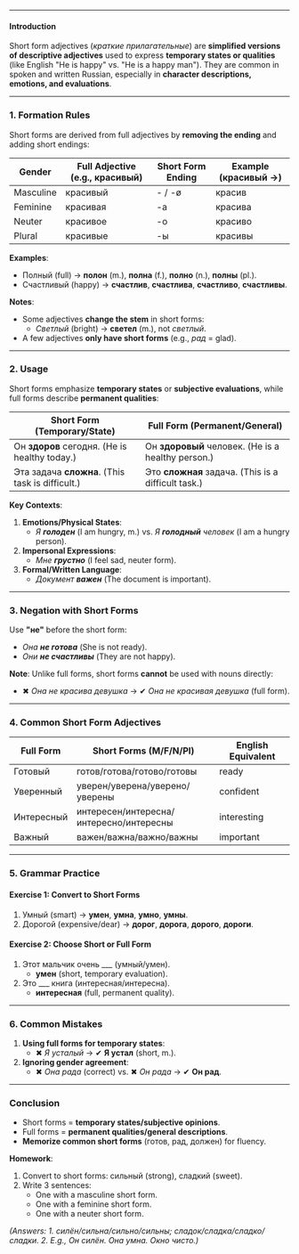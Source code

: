 
---
  
#### **Introduction**  
Short form adjectives (*краткие прилагательные*) are **simplified versions of descriptive adjectives** used to express **temporary states or qualities** (like English "He is happy" vs. "He is a happy man"). They are common in spoken and written Russian, especially in **character descriptions, emotions, and evaluations**.  

---

### **1. Formation Rules**  
Short forms are derived from full adjectives by **removing the ending** and adding short endings:  

| Gender  | Full Adjective (e.g., красивый) | Short Form Ending | Example (красивый →) |  
|---------|----------------------------------|-------------------|----------------------|  
| Masculine | красивый                        | - / -ø            | красив               |  
| Feminine  | красивая                        | -а                | красива              |  
| Neuter    | красивое                        | -о                | красиво              |  
| Plural    | красивые                        | -ы                | красивы              |  

**Examples**:  
- Полный (full) → **полон** (m.), **полна** (f.), **полно** (n.), **полны** (pl.).  
- Счастливый (happy) → **счастлив**, **счастлива**, **счастливо**, **счастливы**.  

**Notes**:  
- Some adjectives **change the stem** in short forms:  
  - *Светлый* (bright) → **светел** (m.), not *светлый*.  
- A few adjectives **only have short forms** (e.g., *рад* = glad).  

---

### **2. Usage**  
Short forms emphasize **temporary states** or **subjective evaluations**, while full forms describe **permanent qualities**:  

| Short Form (Temporary/State) | Full Form (Permanent/General) |  
|-----------------------------|-------------------------------|  
| Он **здоров** сегодня. (He is healthy today.) | Он **здоровый** человек. (He is a healthy person.) |  
| Эта задача **сложна**. (This task is difficult.) | Это **сложная** задача. (This is a difficult task.) |  

**Key Contexts**:  
1. **Emotions/Physical States**:  
   - *Я **голоден*** (I am hungry, m.) vs. *Я **голодный** человек* (I am a hungry person).  
2. **Impersonal Expressions**:  
   - *Мне **грустно*** (I feel sad, neuter form).  
3. **Formal/Written Language**:  
   - *Документ **важен*** (The document is important).  

---

### **3. Negation with Short Forms**  
Use **"не"** before the short form:  
- *Она **не готова*** (She is not ready).  
- *Они **не счастливы*** (They are not happy).  

**Note**: Unlike full forms, short forms **cannot** be used with nouns directly:  
- ✖ *Она не красива девушка* → ✔ *Она не красивая девушка* (full form).  

---

### **4. Common Short Form Adjectives**  
| Full Form       | Short Forms (M/F/N/Pl)      | English Equivalent       |  
|-----------------|----------------------------|--------------------------|  
| Готовый         | готов/готова/готово/готовы | ready                    |  
| Уверенный       | уверен/уверена/уверено/уверены | confident               |  
| Интересный      | интересен/интересна/интересно/интересны | interesting |  
| Важный          | важен/важна/важно/важны    | important                |  

---

### **5. Grammar Practice**  

#### **Exercise 1: Convert to Short Forms**  
1. Умный (smart) → **умен**, **умна**, **умно**, **умны**.  
2. Дорогой (expensive/dear) → **дорог**, **дорога**, **дорого**, **дороги**.  

#### **Exercise 2: Choose Short or Full Form**  
1. Этот мальчик очень ___ (умный/умен).  
   - **умен** (short, temporary evaluation).  
2. Это ___ книга (интересная/интересна).  
   - **интересная** (full, permanent quality).  

---

### **6. Common Mistakes**  
1. **Using full forms for temporary states**:  
   - ✖ *Я усталый* → ✔ **Я устал** (short, m.).  
2. **Ignoring gender agreement**:  
   - ✖ *Она рада* (correct) vs. ✖ *Он рада* → ✔ **Он рад**.  

---

### **Conclusion**  
- Short forms = **temporary states/subjective opinions**.  
- Full forms = **permanent qualities/general descriptions**.  
- **Memorize common short forms** (готов, рад, должен) for fluency.  

**Homework**:  
1. Convert to short forms: сильный (strong), сладкий (sweet).  
2. Write 3 sentences:  
   - One with a masculine short form.  
   - One with a feminine short form.  
   - One with a neuter short form.  

*(Answers: 1. силён/сильна/сильно/сильны; сладок/сладка/сладко/сладки. 2. E.g., Он силён. Она умна. Окно чисто.)*  

